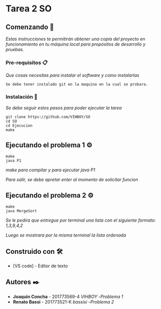 # Tarea 2 SO


## Comenzando 🚀

_Estas instrucciones te permitirán obtener una copia del proyecto en funcionamiento en tu máquina local para propósitos de desarrollo y pruebas._

### Pre-requisitos 📋

_Que cosas necesitas para instalar el software y como instalarlas_

```
Se debe tener instalado git en la maquina en la cual se probara.
```

### Instalación 🔧

_Se debe seguir estos pasos para poder ejecutar la tarea_

```
git clone https://github.com/VIHBOY/SO
cd SO
cd Ejecucion
make
```

## Ejecutando el problema 1 ⚙️

```
make
java P1
```
_make para compilar y para ejecutar java P1_

_Para salir, se debe apretar enter al momento de solicitar funcion_


## Ejecutando el problema 2 ⚙️

```
make
java MergeSort
```
_Se le pedira que entregue por terminal una lista con el siguiente formato: 1,3,9,4,2_

_Luego se mostrara por la misma terminal la lista ordenada_


## Construido con 🛠️

* [VS code] - Editor de texto

## Autores ✒️

* **Joaquin Concha** - 201773569-4 *VIHBOY*
    -_Problema 1_
* **Renato Bassi** - 201773521-K *bassisi*
    -_Problema 2_  
